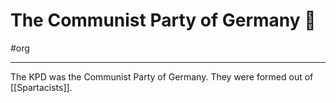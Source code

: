 # The Communist Party of Germany 🚩
#org 

---
The KPD was the Communist Party of Germany. They were formed out of [[Spartacists]]. 